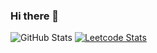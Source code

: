 ### Hi there 👋

![GitHub Stats](https://github-readme-stats.vercel.app/api?username=e-raskhodchikov&show_icons=true&count_private=true)
[![Leetcode Stats](https://leetcard.jacoblin.cool/e-raskhodchikov)](https://leetcode.com/e-raskhodchikov)
